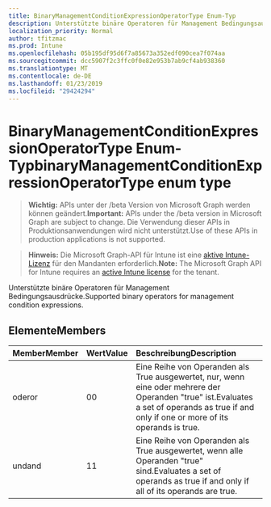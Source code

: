 ```yaml
---
title: BinaryManagementConditionExpressionOperatorType Enum-Typ
description: Unterstützte binäre Operatoren für Management Bedingungsausdrücke.
localization_priority: Normal
author: tfitzmac
ms.prod: Intune
ms.openlocfilehash: 05b195df95d6f7a85673a352edf090cea7f074aa
ms.sourcegitcommit: dcc5907f2c3ffc0f0e82e953b7ab9cf4ab938360
ms.translationtype: MT
ms.contentlocale: de-DE
ms.lasthandoff: 01/23/2019
ms.locfileid: "29424294"
---
```

# <a name="binarymanagementconditionexpressionoperatortype-enum-type"></a><span data-ttu-id="555c8-103">BinaryManagementConditionExpressionOperatorType Enum-Typ</span><span class="sxs-lookup"><span data-stu-id="555c8-103">binaryManagementConditionExpressionOperatorType enum type</span></span>

> <span data-ttu-id="555c8-104">**Wichtig:** APIs unter der /beta Version von Microsoft Graph werden können geändert.</span><span class="sxs-lookup"><span data-stu-id="555c8-104">**Important:** APIs under the /beta version in Microsoft Graph are subject to change.</span></span> <span data-ttu-id="555c8-105">Die Verwendung dieser APIs in Produktionsanwendungen wird nicht unterstützt.</span><span class="sxs-lookup"><span data-stu-id="555c8-105">Use of these APIs in production applications is not supported.</span></span>

> <span data-ttu-id="555c8-106">**Hinweis:** Die Microsoft Graph-API für Intune ist eine [aktive Intune-Lizenz](https://go.microsoft.com/fwlink/?linkid=839381) für den Mandanten erforderlich.</span><span class="sxs-lookup"><span data-stu-id="555c8-106">**Note:** The Microsoft Graph API for Intune requires an [active Intune license](https://go.microsoft.com/fwlink/?linkid=839381) for the tenant.</span></span>

<span data-ttu-id="555c8-107">Unterstützte binäre Operatoren für Management Bedingungsausdrücke.</span><span class="sxs-lookup"><span data-stu-id="555c8-107">Supported binary operators for management condition expressions.</span></span>

## <a name="members"></a><span data-ttu-id="555c8-108">Elemente</span><span class="sxs-lookup"><span data-stu-id="555c8-108">Members</span></span>
|<span data-ttu-id="555c8-109">Member</span><span class="sxs-lookup"><span data-stu-id="555c8-109">Member</span></span>|<span data-ttu-id="555c8-110">Wert</span><span class="sxs-lookup"><span data-stu-id="555c8-110">Value</span></span>|<span data-ttu-id="555c8-111">Beschreibung</span><span class="sxs-lookup"><span data-stu-id="555c8-111">Description</span></span>|
|:---|:---|:---|
|<span data-ttu-id="555c8-112">oder</span><span class="sxs-lookup"><span data-stu-id="555c8-112">or</span></span>|<span data-ttu-id="555c8-113">0</span><span class="sxs-lookup"><span data-stu-id="555c8-113">0</span></span>|<span data-ttu-id="555c8-114">Eine Reihe von Operanden als True ausgewertet, nur, wenn eine oder mehrere der Operanden "true" ist.</span><span class="sxs-lookup"><span data-stu-id="555c8-114">Evaluates a set of operands as true if and only if one or more of its operands is true.</span></span>|
|<span data-ttu-id="555c8-115">und</span><span class="sxs-lookup"><span data-stu-id="555c8-115">and</span></span>|<span data-ttu-id="555c8-116">1</span><span class="sxs-lookup"><span data-stu-id="555c8-116">1</span></span>|<span data-ttu-id="555c8-117">Eine Reihe von Operanden als True ausgewertet, wenn alle Operanden "true" sind.</span><span class="sxs-lookup"><span data-stu-id="555c8-117">Evaluates a set of operands as true if and only if all of its operands are true.</span></span>|




